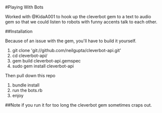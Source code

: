 #Playing With Bots

Worked with @KidaA001 to hook up the cleverbot gem to a text to audio gem so that we could listen to robots with funny accents talk to each other.

##Installation

Because of an issue with the gem, you'll have to build it yourself.
1) git clone 'git://github.com/neilgupta/cleverbot-api.git'
2) cd cleverbot-api/
3) gem build cleverbot-api.gemspec
4) sudo gem install cleverbot-api

Then pull down this repo
1) bundle install
2) run the bots.rb
3) enjoy

##Note if you run it for too long the cleverbot gem sometimes craps out.
